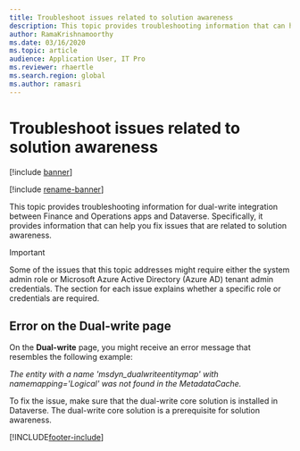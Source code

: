 ```yaml
---
title: Troubleshoot issues related to solution awareness
description: This topic provides troubleshooting information that can help you fix issues that are related to solution awareness.
author: RamaKrishnamoorthy 
ms.date: 03/16/2020
ms.topic: article
audience: Application User, IT Pro
ms.reviewer: rhaertle
ms.search.region: global
ms.author: ramasri
---
```


# Troubleshoot issues related to solution awareness

[!include [banner](../../includes/banner.md)]

[!include [rename-banner](~/includes/cc-data-platform-banner.md)]



This topic provides troubleshooting information for dual-write integration between Finance and Operations apps and Dataverse. Specifically, it provides information that can help you fix issues that are related to solution awareness.

> [!IMPORTANT]
> Some of the issues that this topic addresses might require either the system admin role or Microsoft Azure Active Directory (Azure AD) tenant admin credentials. The section for each issue explains whether a specific role or credentials are required.

## Error on the Dual-write page

On the **Dual-write** page, you might receive an error message that resembles the following example:

*The entity with a name 'msdyn\_dualwriteentitymap' with namemapping='Logical' was not found in the MetadataCache.*

To fix the issue, make sure that the dual-write core solution is installed in Dataverse. The dual-write core solution is a prerequisite for solution awareness.


[!INCLUDE[footer-include](../../../../includes/footer-banner.md)]